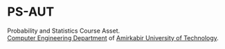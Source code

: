 # PS-AUT
Probability and Statistics Course Asset.<br>
[Computer Engineering Department](https://ceit.aut.ac.ir/) of [Amirkabir University of Technology](https://aut.ac.ir/).
